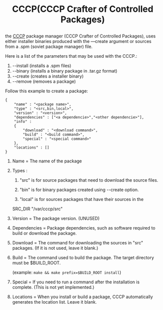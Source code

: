 # <p align="center">CCCP(CCCP Crafter of Controlled Packages)</p>

the [CCCP](https://github.com/Soviet-Linux/CCCP) package manager (CCCP Crafter of Controlled Packages), uses either installer binaries produced with the —create argument or sources from a .spm (soviet package manager) file. 


Here is a list of the parameters that may be used with the CCCP.:
1. --install (installs a .spm files)
1. --binary (installs a binary package in .tar.gz format)
1. --create (creates a installer binary)
1. --remove (removes a package)


Follow this example to create a package:
```
{
    "name" : "<package name>",
    "type" : "<src,bin,local>",
    "version" : "<version>",
    "dependencies" : ["<a dependencie>","<other dependencie>"],
    "info" : 
    {
        "download" : "<download command>",
        "build" : "<build command>",
        "special" : "<special command>"
    },
    "locations" : []
}
```
1. Name = The name of the package

1. Types :
    1. "src" is for source packages that need to download the source files.

    1. "bin" is for binary packages created using --create option.

    1. "local" is for sources packages that have their sources in the
    
    SRC_DIR "/var/cccp/src"



1. Version = The package version. (UNUSED)

1. Dependencies = Package dependencies, such as software required to build or download the package.

1. Download = The command for downloading the sources in "src" packages. (If it is not used, leave it blank.)

1. Build = The command used to build the package. The target directory must be $BUILD_ROOT.
   
   (example: `make && make prefix=$BUILD_ROOT install`)

1. Special =
If you need to run a command after the installation is complete. (This is not yet implemented.)

1. Locations =
When you install or build a package, CCCP automatically generates the location list. Leave it blank.


